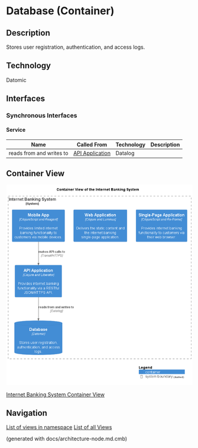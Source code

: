 # Database (Container)
## Description
Stores user registration, authentication, and access logs.

## Technology
Datomic


## Interfaces

### Synchronous Interfaces

#### Service
| Name | Called From | Technology | Description |
|---|---|---|---|
| reads from and writes to | [API Application](../../../mybank/digital-banking/internet-banking-system/api-application.md) | Datalog |  |

## Container View
![Container View of the Internet Banking System](../../../mybank/digital-banking/internet-banking-system/container-view.png)

[Internet Banking System Container View](../../../mybank/digital-banking/internet-banking-system/container-view.md)


## Navigation
[List of views in namespace](./views-in-namespace.md)
[List of all Views](../../../views.md)

(generated with docs/architecture-node.md.cmb)
